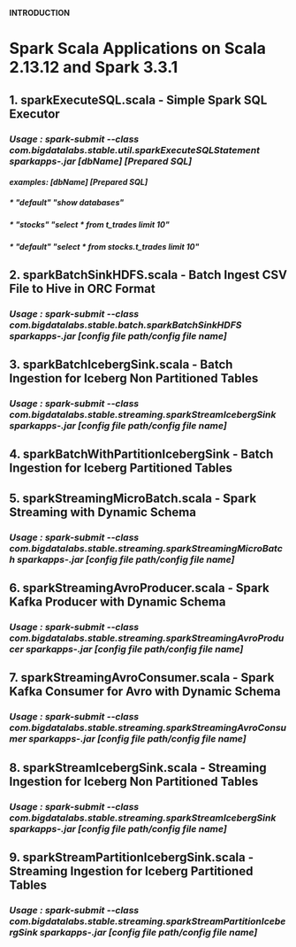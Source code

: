 **INTRODUCTION**

# **Spark Scala Applications on Scala 2.13.12 and Spark 3.3.1**

## **1. sparkExecuteSQL.scala - Simple Spark SQL Executor**

### _Usage : spark-submit --class com.bigdatalabs.stable.util.sparkExecuteSQLStatement sparkapps-<version>.jar [dbName] [Prepared SQL]_

#### _examples: [dbName] [Prepared SQL]_

##### * _"default" "show databases"_
##### * _"stocks" "select * from t_trades limit 10"_
##### * _"default" "select * from stocks.t_trades limit 10"_

## **2. sparkBatchSinkHDFS.scala - Batch Ingest CSV File to Hive in ORC Format**
 

### _Usage : spark-submit --class com.bigdatalabs.stable.batch.sparkBatchSinkHDFS sparkapps-<version>.jar [config file path/config file name]_


## **3. sparkBatchIcebergSink.scala - Batch Ingestion for Iceberg Non Partitioned Tables**


### _Usage : spark-submit --class com.bigdatalabs.stable.streaming.sparkStreamIcebergSink sparkapps-<version>.jar [config file path/config file name]_


## **4. sparkBatchWithPartitionIcebergSink - Batch Ingestion for Iceberg Partitioned Tables**


## **5. sparkStreamingMicroBatch.scala - Spark Streaming with Dynamic Schema**


### _Usage : spark-submit --class com.bigdatalabs.stable.streaming.sparkStreamingMicroBatch sparkapps-<version>.jar [config file path/config file name]_


## **6. sparkStreamingAvroProducer.scala - Spark Kafka Producer with Dynamic Schema**


### _Usage : spark-submit --class com.bigdatalabs.stable.streaming.sparkStreamingAvroProducer sparkapps-<version>.jar [config file path/config file name]_


## **7. sparkStreamingAvroConsumer.scala - Spark Kafka Consumer for Avro with Dynamic Schema**


### _Usage : spark-submit --class com.bigdatalabs.stable.streaming.sparkStreamingAvroConsumer sparkapps-<version>.jar [config file path/config file name]_


## **8. sparkStreamIcebergSink.scala - Streaming Ingestion for Iceberg Non Partitioned Tables**


### _Usage : spark-submit --class com.bigdatalabs.stable.streaming.sparkStreamIcebergSink sparkapps-<version>.jar [config file path/config file name]_


## **9. sparkStreamPartitionIcebergSink.scala - Streaming Ingestion for Iceberg Partitioned Tables**


### _Usage : spark-submit --class com.bigdatalabs.stable.streaming.sparkStreamPartitionIcebergSink sparkapps-<version>.jar [config file path/config file name]_